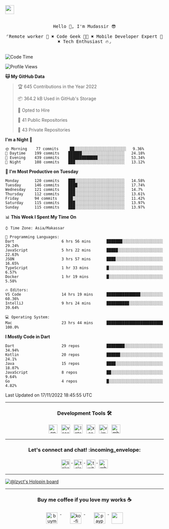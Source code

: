 

<a href = "mailto: hey.mudassir@gmail.com">
<img src="https://github.com/ukieTux/ukieTux/blob/master/open2work.svg"  height=28  /></a>
<br/>
<br/>
<p align="center">
  <samp>
   Hello 👋,  I'm Mudassir 😎
    <br><br>
    ⌜Remote worker 💼 ✖︎ Code Geek 👨‍💻 ✖︎  Mobile Developer Expert 📱 ✖︎ Tech Enthusiast 🔥⌟
  </samp>
<br><br>


<!--START_SECTION:waka-->
![Code Time](http://img.shields.io/badge/Code%20Time-4%2C290%20hrs%2013%20mins-blue)

![Profile Views](http://img.shields.io/badge/Profile%20Views-1-blue)

**🐱 My GitHub Data** 

> 🏆 645 Contributions in the Year 2022
 > 
> 📦 364.2 kB Used in GitHub's Storage 
 > 
> 💼 Opted to Hire
 > 
> 📜 41 Public Repositories 
 > 
> 🔑 43 Private Repositories  
 > 
**I'm a Night 🦉** 

```text
🌞 Morning    77 commits     ██░░░░░░░░░░░░░░░░░░░░░░░   9.36% 
🌆 Daytime    199 commits    ██████░░░░░░░░░░░░░░░░░░░   24.18% 
🌃 Evening    439 commits    █████████████░░░░░░░░░░░░   53.34% 
🌙 Night      108 commits    ███░░░░░░░░░░░░░░░░░░░░░░   13.12%

```
📅 **I'm Most Productive on Tuesday** 

```text
Monday       120 commits    ███░░░░░░░░░░░░░░░░░░░░░░   14.58% 
Tuesday      146 commits    ████░░░░░░░░░░░░░░░░░░░░░   17.74% 
Wednesday    121 commits    ███░░░░░░░░░░░░░░░░░░░░░░   14.7% 
Thursday     112 commits    ███░░░░░░░░░░░░░░░░░░░░░░   13.61% 
Friday       94 commits     ██░░░░░░░░░░░░░░░░░░░░░░░   11.42% 
Saturday     115 commits    ███░░░░░░░░░░░░░░░░░░░░░░   13.97% 
Sunday       115 commits    ███░░░░░░░░░░░░░░░░░░░░░░   13.97%

```


📊 **This Week I Spent My Time On** 

```text
⌚︎ Time Zone: Asia/Makassar

💬 Programming Languages: 
Dart                     6 hrs 56 mins       ███████░░░░░░░░░░░░░░░░░░   29.24% 
JavaScript               5 hrs 22 mins       █████░░░░░░░░░░░░░░░░░░░░   22.63% 
JSON                     3 hrs 57 mins       ████░░░░░░░░░░░░░░░░░░░░░   16.65% 
TypeScript               1 hr 33 mins        █░░░░░░░░░░░░░░░░░░░░░░░░   6.57% 
Docker                   1 hr 19 mins        █░░░░░░░░░░░░░░░░░░░░░░░░   5.58%

🔥 Editors: 
VS Code                  14 hrs 19 mins      ███████████████░░░░░░░░░░   60.36% 
IntelliJ                 9 hrs 24 mins       ██████████░░░░░░░░░░░░░░░   39.64%

💻 Operating System: 
Mac                      23 hrs 44 mins      █████████████████████████   100.0%

```

**I Mostly Code in Dart** 

```text
Dart                     29 repos            ████████░░░░░░░░░░░░░░░░░   34.94% 
Kotlin                   20 repos            ██████░░░░░░░░░░░░░░░░░░░   24.1% 
Java                     15 repos            ████░░░░░░░░░░░░░░░░░░░░░   18.07% 
JavaScript               8 repos             ██░░░░░░░░░░░░░░░░░░░░░░░   9.64% 
Go                       4 repos             █░░░░░░░░░░░░░░░░░░░░░░░░   4.82%

```



 Last Updated on 17/11/2022 18:45:55 UTC
<!--END_SECTION:waka-->



---

<h3 align="center">Development Tools 🛠</h3>


<p align="center">

  <!-- For more icons please follow  https://github.com/ukieTux/ColoredBadges -->

  <img src="https://github.com/ukieTux/ukieTux/blob/master/assets/npm.svg" alt="npm" style="vertical-align:top;margin:4px" height=28>
  <img src="https://github.com/ukieTux/ukieTux/blob/master/assets/visualstudio_code.svg" alt="vscode" style="vertical-align:top; margin:4px" height=28>
  <img src="https://github.com/ukieTux/ukieTux/blob/master/assets/jetbrains_intellij.svg" alt="Intellij CE" style="vertical-align:top; margin:4px" height=28>
   <img src="https://github.com/ukieTux/ukieTux/blob/master/assets/xcode.svg" alt="xcode" style="vertical-align:top; margin:4px" height=28>
    <img src="https://github.com/ukieTux/ukieTux/blob/master/assets/vim.svg" alt="vim" style="vertical-align:top; margin:4px" height=28>
    
   <img src="https://github.com/ukieTux/ukieTux/blob/master/assets/mac.svg" alt="mbp2018" style="vertical-align:top; margin:4px" height=28>

---

<h3 align="center">Let's connect and chat! :incoming_envelope:</h3>
<p align="center">
  <a href="https://www.linkedin.com/in/mudassir-321462139/" target="_blank">
    <img src="https://github.com/ukieTux/ukieTux/blob/master/assets/linkedin.svg" alt="linkedin" style="vertical-align:top; margin:4px" height=28>
  </a>
  <a href="https://t.me/ukieTux" target="_blank">
    <img src="https://github.com/ukieTux/ukieTux/blob/master/assets/telegram.svg" alt="telegram" style="vertical-align:top; margin:4px" height=28>
  </a>
  <a href="https://twitter.com/ukieTux" target="_blank">
    <img src="https://github.com/ukieTux/ukieTux/blob/master/assets/twitter.svg" alt="twitter" style="vertical-align:top; margin:4px" height=28>
  </a>
  <a href="https://api.whatsapp.com/send?phone=628114441069&text=&source=&data=&app_absent=" target="_blank">
    <img src="https://github.com/ukieTux/ukieTux/blob/master/assets/whatsapp.svg" alt="whatsapp" style="vertical-align:top; margin:4px" height=28>
  </a>
</p>

---
[![@lzyct's Holopin board](https://holopin.me/lzyct)](https://holopin.io/@lzyct)

---
<h3 align="center">Buy me coffee if you love my works ☕️</h3>
<p align="center">
  <a href="https://www.buymeacoffee.com/Lzyct" target="_blank">
    <img src="https://www.buymeacoffee.com/assets/img/guidelines/download-assets-sm-2.svg" alt="buymeacoffe" style="vertical-align:top; margin:8px" height="36">
  </a>&nbsp;&nbsp;&nbsp;&nbsp;
   <a href="https://ko-fi.com/Lzyct" target="_blank">
    <img src="https://help.ko-fi.com/system/photos/3604/0095/9793/logo_circle.png" alt="ko-fi" style="vertical-align:top; margin:8px" height="36">
  </a>&nbsp;&nbsp;&nbsp;&nbsp;
  <a href="https://paypal.me/ukieTux" target="_blank">
    <img src="https://blog.zoom.us/wp-content/uploads/2019/08/paypal.png" alt="paypal" style="vertical-align:top; margin:8px" height="36">
  </a>
  <a href="https://saweria.co/Lzyct" target="_blank">
   <img src="https://1.bp.blogspot.com/-7OuHSxaNk6A/X92QPg8L9kI/AAAAAAAAG0E/lUzKf_uuVP8jCqvXpA7juh_l-TfK2jnbwCLcBGAsYHQ/s16000/SAWERIA.webp" style="vertical-align:top; margin:8px" height="36">
  </a>
</p>
<br><br>
